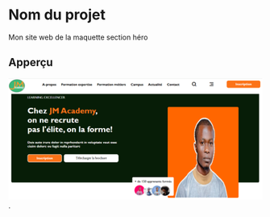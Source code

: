 # Nom du projet

Mon site web de la maquette section héro

## Apperçu


![capture d'écran du site web](./images/jm_section1.PNG).
